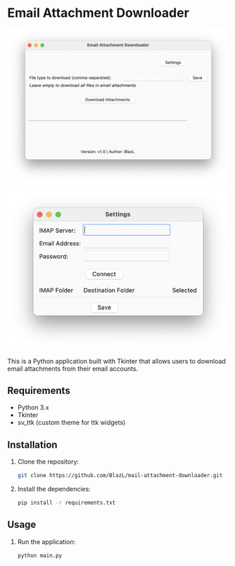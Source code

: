 # Email Attachment Downloader

![Screenshot](https://raw.githubusercontent.com/BlazL/mail-attachment-downloader/main/screenshot.png)

![Screenshot2](https://raw.githubusercontent.com/BlazL/mail-attachment-downloader/main/screenshot2.png)


This is a Python application built with Tkinter that allows users to download email attachments from their email accounts.

## Requirements

- Python 3.x
- Tkinter
- sv_ttk (custom theme for ttk widgets)

## Installation

1. Clone the repository:

    ```bash
    git clone https://github.com/BlazL/mail-attachment-downloader.git
    ```

2. Install the dependencies:

    ```bash
    pip install -r requirements.txt
    ```

## Usage

1. Run the application:

    ```bash
    python main.py
    ```
